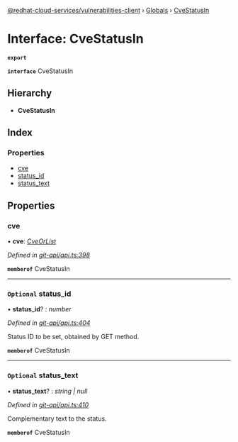 [@redhat-cloud-services/vulnerabilities-client](../README.md) › [Globals](../globals.md) › [CveStatusIn](cvestatusin.md)

# Interface: CveStatusIn

**`export`** 

**`interface`** CveStatusIn

## Hierarchy

* **CveStatusIn**

## Index

### Properties

* [cve](cvestatusin.md#cve)
* [status_id](cvestatusin.md#optional-status_id)
* [status_text](cvestatusin.md#optional-status_text)

## Properties

###  cve

• **cve**: *[CveOrList](../globals.md#cveorlist)*

*Defined in [git-api/api.ts:398](https://github.com/RedHatInsights/javascript-clients/blob/master/packages/vulnerabilities/git-api/api.ts#L398)*

**`memberof`** CveStatusIn

___

### `Optional` status_id

• **status_id**? : *number*

*Defined in [git-api/api.ts:404](https://github.com/RedHatInsights/javascript-clients/blob/master/packages/vulnerabilities/git-api/api.ts#L404)*

Status ID to be set, obtained by GET method.

**`memberof`** CveStatusIn

___

### `Optional` status_text

• **status_text**? : *string | null*

*Defined in [git-api/api.ts:410](https://github.com/RedHatInsights/javascript-clients/blob/master/packages/vulnerabilities/git-api/api.ts#L410)*

Complementary text to the status.

**`memberof`** CveStatusIn
